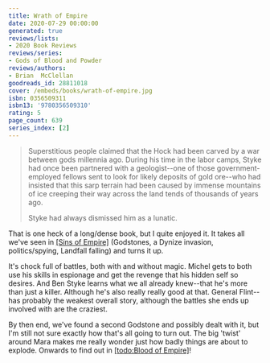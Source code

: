 ```yaml
---
title: Wrath of Empire
date: 2020-07-29 00:00:00
generated: true
reviews/lists:
- 2020 Book Reviews
reviews/series:
- Gods of Blood and Powder
reviews/authors:
- Brian  McClellan
goodreads_id: 28811018
cover: /embeds/books/wrath-of-empire.jpg
isbn: 0356509311
isbn13: '9780356509310'
rating: 5
page_count: 639
series_index: [2]
---
```

> Superstitious people claimed that the Hock had been carved by a war between gods millennia ago. During his time in the labor camps, Styke had once been partnered with a geologist--one of those government-employed fellows sent to look for likely deposits of gold ore--who had insisted that this sarp terrain had been caused by immense mountains of ice creeping their way across the land tends of thousands of years ago.  
>
> Styke had always dismissed him as a lunatic.  

<!--more-->

That is one heck of a long/dense book, but I quite enjoyed it. It takes all we've seen in [[Sins of Empire]]() (Godstones, a Dynize invasion, politics/spying, Landfall falling) and turns it up.  

It's chock full of battles, both with and without magic. Michel gets to both use his skills in espionage and get the revenge that his hidden self so desires. And Ben Styke learns what we all already knew--that he's more than just a killer. Although he's also really really good at that. General Flint-- has probably the weakest overall story, although the battles she ends up involved with are the craziest.  

By then end, we've found a second Godstone and possibly dealt with it, but I'm still not sure exactly how that's all going to turn out. The big 'twist' around Mara makes me really wonder just how badly things are about to explode. Onwards to find out in [[todo:Blood of Empire]]()!
